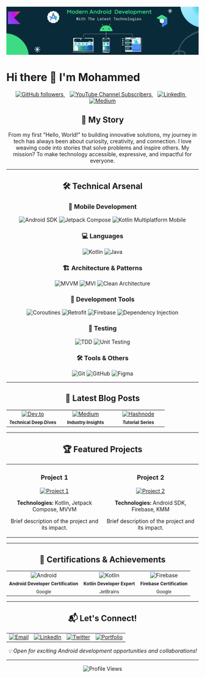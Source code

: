 ![Banner Image](banner.png)

# Hi there 👋 I'm Mohammed 

<div align="center">
  <p align="center">
    <a href="https://github.com/MohammedKhudair">
      <img src="https://img.shields.io/github/followers/MohammedKhudair?label=Follow&style=social" alt="GitHub followers"/>
    </a>
    &nbsp;&nbsp;
    <a href="https://www.youtube.com/@AndroidDojo">
      <img src="https://img.shields.io/youtube/channel/subscribers/AndroidDojo?style=social" alt="YouTube Channel Subscribers"/>
    </a>
    &nbsp;&nbsp;
    <a href="https://linkedin.com/in/YourLinkedInProfile">
      <img src="https://img.shields.io/badge/LinkedIn-Connect-blue?style=social&logo=linkedin" alt="LinkedIn"/>
    </a>
    &nbsp;&nbsp;
    <a href="https://medium.com/@YourMediumUsername">
      <img src="https://img.shields.io/badge/Medium-Follow-black?style=social&logo=medium" alt="Medium"/>
    </a>
  </p>

## 🚀 My Story

From my first "Hello, World!" to building innovative solutions, my journey in tech has always been about curiosity, creativity, and connection. I love weaving code into stories that solve problems and inspire others. My mission? To make technology accessible, expressive, and impactful for everyone.

---

## 🛠️ Technical Arsenal

<div align="center">

### 📱 Mobile Development
<p>
    <img src="https://img.shields.io/badge/Android_SDK-3DDC84?style=for-the-badge&logo=android&logoColor=white" alt="Android SDK"/>
    <img src="https://img.shields.io/badge/Jetpack%20Compose-4285F4?style=for-the-badge&logo=android&logoColor=white" alt="Jetpack Compose"/>
    <img src="https://img.shields.io/badge/KMM-7F52FF?style=for-the-badge&logo=kotlin&logoColor=white" alt="Kotlin Multiplatform Mobile"/>
</p>

### 💻 Languages
<p>
    <img src="https://img.shields.io/badge/Kotlin-0095D5?style=for-the-badge&logo=kotlin&logoColor=white" alt="Kotlin"/>
    <img src="https://img.shields.io/badge/Java-007396?style=for-the-badge&logo=java&logoColor=white" alt="Java"/>
</p>

### 🏗️ Architecture & Patterns
<p>
    <img src="https://img.shields.io/badge/MVVM-0095D5?style=for-the-badge&logo=android&logoColor=white" alt="MVVM"/>
    <img src="https://img.shields.io/badge/MVI-3DDC84?style=for-the-badge&logo=android&logoColor=white" alt="MVI"/>
    <img src="https://img.shields.io/badge/Clean_Architecture-FF6B6B?style=for-the-badge&logo=android&logoColor=white" alt="Clean Architecture"/>
</p>

### 🔧 Development Tools
<p>
    <img src="https://img.shields.io/badge/Coroutines-7F52FF?style=for-the-badge&logo=kotlin&logoColor=white" alt="Coroutines"/>
    <img src="https://img.shields.io/badge/Retrofit-48B983?style=for-the-badge&logo=square&logoColor=white" alt="Retrofit"/>
    <img src="https://img.shields.io/badge/Firebase-FFCA28?style=for-the-badge&logo=firebase&logoColor=black" alt="Firebase"/>
    <img src="https://img.shields.io/badge/DI-64b5f6?style=for-the-badge&logo=dagger&logoColor=white" alt="Dependency Injection"/>
</p>

### 🧪 Testing
<p>
    <img src="https://img.shields.io/badge/TDD-25A162?style=for-the-badge&logo=checkmarx&logoColor=white" alt="TDD"/>
    <img src="https://img.shields.io/badge/Unit_Testing-FF6C37?style=for-the-badge&logo=junit5&logoColor=white" alt="Unit Testing"/>
</p>

### 🛠️ Tools & Others
<p>
    <img src="https://img.shields.io/badge/Git-F05032?style=for-the-badge&logo=git&logoColor=white" alt="Git"/>
    <img src="https://img.shields.io/badge/GitHub-181717?style=for-the-badge&logo=github&logoColor=white" alt="GitHub"/>
    <img src="https://img.shields.io/badge/Figma-F24E1E?style=for-the-badge&logo=figma&logoColor=white" alt="Figma"/>
</p>

</div>

---

## 📝 Latest Blog Posts

<div align="center">
<table>
  <tr>
    <td width="33%" align="center">
      <a href="https://dev.to/YourUsername">
        <img src="https://img.shields.io/badge/dev.to-0A0A0A?style=for-the-badge&logo=dev.to&logoColor=white" alt="Dev.to"/>
        <br/>
        <sub><b>Technical Deep Dives</b></sub>
      </a>
    </td>
    <td width="33%" align="center">
      <a href="https://medium.com/@YourUsername">
        <img src="https://img.shields.io/badge/Medium-12100E?style=for-the-badge&logo=medium&logoColor=white" alt="Medium"/>
        <br/>
        <sub><b>Industry Insights</b></sub>
      </a>
    </td>
    <td width="33%" align="center">
      <a href="https://hashnode.com/@YourUsername">
        <img src="https://img.shields.io/badge/Hashnode-2962FF?style=for-the-badge&logo=hashnode&logoColor=white" alt="Hashnode"/>
        <br/>
        <sub><b>Tutorial Series</b></sub>
      </a>
    </td>
  </tr>
</table>
</div>

---

## 🏆 Featured Projects

<div align="center">
<table>
  <tr>
    <td width="50%">
      <h3 align="center">Project 1</h3>
      <div align="center">
        <a href="https://github.com/MohammedKhudair/Project1" target="_blank">
          <img src="https://via.placeholder.com/300x200" width="300" alt="Project 1"/>
        </a>
        <p><strong>Technologies:</strong> Kotlin, Jetpack Compose, MVVM</p>
        <p>Brief description of the project and its impact.</p>
      </div>
    </td>
    <td width="50%">
      <h3 align="center">Project 2</h3>
      <div align="center">
        <a href="https://github.com/MohammedKhudair/Project2" target="_blank">
          <img src="https://via.placeholder.com/300x200" width="300" alt="Project 2"/>
        </a>
        <p><strong>Technologies:</strong> Android SDK, Firebase, KMM</p>
        <p>Brief description of the project and its impact.</p>
      </div>
    </td>
  </tr>
</table>
</div>

---

## 🏅 Certifications & Achievements

<div align="center">
<table>
  <tr>
    <td align="center">
      <img width="70" src="https://img.shields.io/badge/Android-3DDC84?style=for-the-badge&logo=android&logoColor=white" alt="Android"/>
      <br />
      <sub><b>Android Developer Certification</b></sub>
      <br />
      <sub>Google</sub>
    </td>
    <td align="center">
      <img width="70" src="https://img.shields.io/badge/Kotlin-0095D5?style=for-the-badge&logo=kotlin&logoColor=white" alt="Kotlin"/>
      <br />
      <sub><b>Kotlin Developer Expert</b></sub>
      <br />
      <sub>JetBrains</sub>
    </td>
    <td align="center">
      <img width="70" src="https://img.shields.io/badge/Firebase-FFCA28?style=for-the-badge&logo=firebase&logoColor=black" alt="Firebase"/>
      <br />
      <sub><b>Firebase Certification</b></sub>
      <br />
      <sub>Google</sub>
    </td>
  </tr>
</table>
</div>

---

## 📬 Let's Connect!

<div align="center">
<table>
  <tr>
    <td align="center">
      <a href="mailto:your.email@example.com">
        <img src="https://img.shields.io/badge/Email-D14836?style=for-the-badge&logo=gmail&logoColor=white" alt="Email"/>
      </a>
    </td>
    <td align="center">
      <a href="https://linkedin.com/in/yourprofile">
        <img src="https://img.shields.io/badge/LinkedIn-0077B5?style=for-the-badge&logo=linkedin&logoColor=white" alt="LinkedIn"/>
      </a>
    </td>
    <td align="center">
      <a href="https://twitter.com/yourhandle">
        <img src="https://img.shields.io/badge/Twitter-1DA1F2?style=for-the-badge&logo=twitter&logoColor=white" alt="Twitter"/>
      </a>
    </td>
    <td align="center">
      <a href="https://yourwebsite.com">
        <img src="https://img.shields.io/badge/Portfolio-000000?style=for-the-badge&logo=react&logoColor=white" alt="Portfolio"/>
      </a>
    </td>
  </tr>
</table>

<p><i>💡 Open for exciting Android development opportunities and collaborations!</i></p>
</div>

---

<div align="center">
  <img src="https://komarev.com/ghpvc/?username=MohammedKhudair&label=Profile%20views&color=0e75b6&style=flat" alt="Profile Views"/>
</div>
